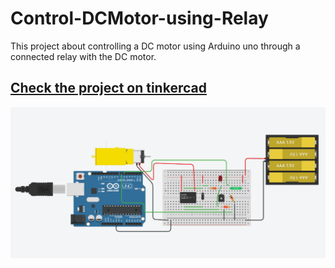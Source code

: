 # Control-DCMotor-using-Relay
This project about controlling a DC motor using Arduino uno through a connected relay with the DC motor.

## [Check the project on tinkercad](https://www.tinkercad.com/things/iJYlKzXpXyW)

![](https://github.com/MAzewail/Control-DCMotor-using-Relay/blob/main/Relay%20and%20motor.PNG)
